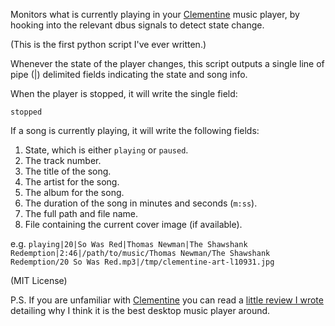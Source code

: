 Monitors what is currently playing in your
[Clementine](http://www.clementine-player.org/) music player, by hooking into
the relevant dbus signals to detect state change.

(This is the first python script I've ever written.)

Whenever the state of the player changes, this script outputs a single line of
pipe (|) delimited fields indicating the state and song info.

When the player is stopped, it will write the single field:

    stopped

If a song is currently playing, it will write the following fields:

1. State, which is either `playing` or `paused`.
2. The track number.
3. The title of the song.
4. The artist for the song.
5. The album for the song.
6. The duration of the song in minutes and seconds (`m:ss`).
7. The full path and file name.
8. File containing the current cover image (if available).

e.g. `playing|20|So Was Red|Thomas Newman|The Shawshank Redemption|2:46|/path/to/music/Thomas Newman/The Shawshank Redemption/20 So Was Red.mp3|/tmp/clementine-art-l10931.jpg`

(MIT License)

P.S. If you are unfamiliar with [Clementine](http://www.clementine-player.org/)
you can read a [little review I
wrote](http://www.michevan.id.au/content/clementine) detailing why I think it
is the best desktop music player around.
